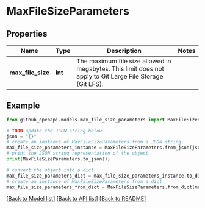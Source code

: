# MaxFileSizeParameters


## Properties

Name | Type | Description | Notes
------------ | ------------- | ------------- | -------------
**max_file_size** | **int** | The maximum file size allowed in megabytes. This limit does not apply to Git Large File Storage (Git LFS). | 

## Example

```python
from github_openapi.models.max_file_size_parameters import MaxFileSizeParameters

# TODO update the JSON string below
json = "{}"
# create an instance of MaxFileSizeParameters from a JSON string
max_file_size_parameters_instance = MaxFileSizeParameters.from_json(json)
# print the JSON string representation of the object
print(MaxFileSizeParameters.to_json())

# convert the object into a dict
max_file_size_parameters_dict = max_file_size_parameters_instance.to_dict()
# create an instance of MaxFileSizeParameters from a dict
max_file_size_parameters_from_dict = MaxFileSizeParameters.from_dict(max_file_size_parameters_dict)
```
[[Back to Model list]](../README.md#documentation-for-models) [[Back to API list]](../README.md#documentation-for-api-endpoints) [[Back to README]](../README.md)



